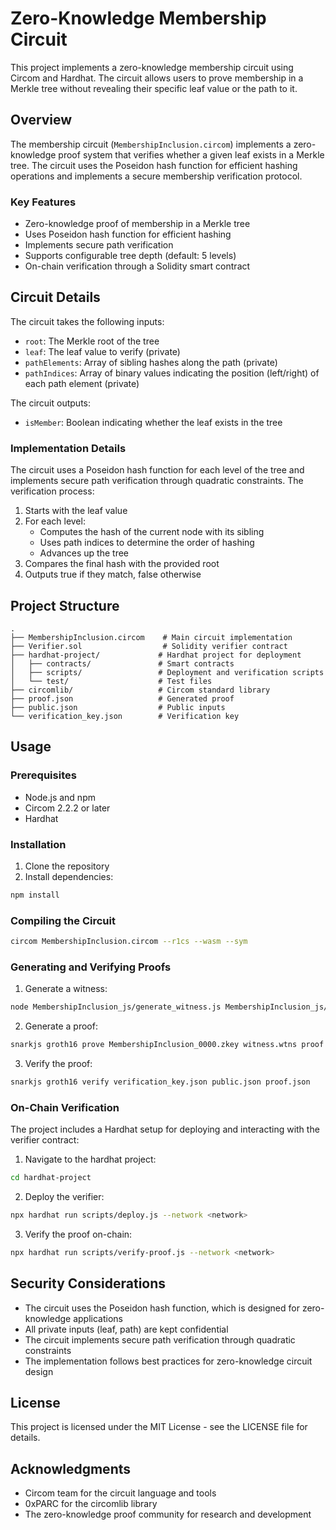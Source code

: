 # Zero-Knowledge Membership Circuit

This project implements a zero-knowledge membership circuit using Circom and Hardhat. The circuit allows users to prove membership in a Merkle tree without revealing their specific leaf value or the path to it.

## Overview

The membership circuit (`MembershipInclusion.circom`) implements a zero-knowledge proof system that verifies whether a given leaf exists in a Merkle tree. The circuit uses the Poseidon hash function for efficient hashing operations and implements a secure membership verification protocol.

### Key Features

- Zero-knowledge proof of membership in a Merkle tree
- Uses Poseidon hash function for efficient hashing
- Implements secure path verification
- Supports configurable tree depth (default: 5 levels)
- On-chain verification through a Solidity smart contract

## Circuit Details

The circuit takes the following inputs:

- `root`: The Merkle root of the tree
- `leaf`: The leaf value to verify (private)
- `pathElements`: Array of sibling hashes along the path (private)
- `pathIndices`: Array of binary values indicating the position (left/right) of each path element (private)

The circuit outputs:

- `isMember`: Boolean indicating whether the leaf exists in the tree

### Implementation Details

The circuit uses a Poseidon hash function for each level of the tree and implements secure path verification through quadratic constraints. The verification process:

1. Starts with the leaf value
2. For each level:
   - Computes the hash of the current node with its sibling
   - Uses path indices to determine the order of hashing
   - Advances up the tree
3. Compares the final hash with the provided root
4. Outputs true if they match, false otherwise

## Project Structure

```
.
├── MembershipInclusion.circom    # Main circuit implementation
├── Verifier.sol                  # Solidity verifier contract
├── hardhat-project/             # Hardhat project for deployment
│   ├── contracts/               # Smart contracts
│   ├── scripts/                 # Deployment and verification scripts
│   └── test/                    # Test files
├── circomlib/                   # Circom standard library
├── proof.json                   # Generated proof
├── public.json                  # Public inputs
└── verification_key.json        # Verification key
```

## Usage

### Prerequisites

- Node.js and npm
- Circom 2.2.2 or later
- Hardhat

### Installation

1. Clone the repository
2. Install dependencies:

```bash
npm install
```

### Compiling the Circuit

```bash
circom MembershipInclusion.circom --r1cs --wasm --sym
```

### Generating and Verifying Proofs

1. Generate a witness:

```bash
node MembershipInclusion_js/generate_witness.js MembershipInclusion_js/MembershipInclusion.wasm input.json witness.wtns
```

2. Generate a proof:

```bash
snarkjs groth16 prove MembershipInclusion_0000.zkey witness.wtns proof.json public.json
```

3. Verify the proof:

```bash
snarkjs groth16 verify verification_key.json public.json proof.json
```

### On-Chain Verification

The project includes a Hardhat setup for deploying and interacting with the verifier contract:

1. Navigate to the hardhat project:

```bash
cd hardhat-project
```

2. Deploy the verifier:

```bash
npx hardhat run scripts/deploy.js --network <network>
```

3. Verify the proof on-chain:

```bash
npx hardhat run scripts/verify-proof.js --network <network>
```

## Security Considerations

- The circuit uses the Poseidon hash function, which is designed for zero-knowledge applications
- All private inputs (leaf, path) are kept confidential
- The circuit implements secure path verification through quadratic constraints
- The implementation follows best practices for zero-knowledge circuit design

## License

This project is licensed under the MIT License - see the LICENSE file for details.

## Acknowledgments

- Circom team for the circuit language and tools
- 0xPARC for the circomlib library
- The zero-knowledge proof community for research and development
